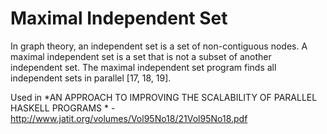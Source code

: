 # Maximal Independent Set

In graph theory, an independent set is a set of non-contiguous nodes. A maximal independent set is a set that is not a subset of another independent set. The maximal independent set program finds all independent sets in parallel [17, 18, 19].

Used in *AN APPROACH TO IMPROVING THE SCALABILITY OF
PARALLEL HASKELL PROGRAMS * - http://www.jatit.org/volumes/Vol95No18/21Vol95No18.pdf
